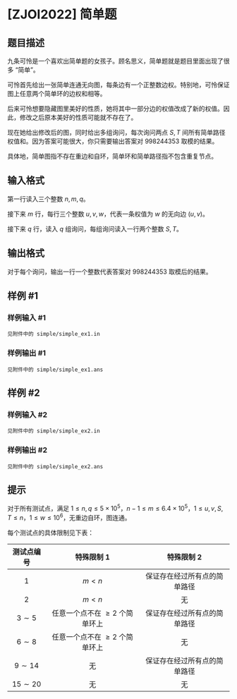 # [ZJOI2022] 简单题

## 题目描述

九条可怜是一个喜欢出简单题的女孩子。顾名思义，简单题就是题目里面出现了很多 “简单”。

可怜首先给出一张简单连通无向图，每条边有一个正整数边权。特别地，可怜保证图上任意两个简单环的边权和相等。

后来可怜想要隐藏图里美好的性质，她将其中一部分边的权值改成了新的权值。因此，修改之后原本美好的性质可能就不存在了。

现在她给出修改后的图，同时给出多组询问，每次询问两点 $S, T$ 间所有简单路径权值和。因为答案可能很大，你只需要输出答案对 $998244353$ 取模的结果。

具体地，简单图指不存在重边和自环，简单环和简单路径指不包含重复节点。

## 输入格式

第一行读入三个整数 $n, m, q$。

接下来 $m$ 行，每行三个整数 $u, v, w$，代表一条权值为 $w$ 的无向边 $(u, v)$。

接下来 $q$ 行，读入 $q$ 组询问，每组询问读入一行两个整数 $S, T$。

## 输出格式

对于每个询问，输出一行一个整数代表答案对 $998244353$ 取模后的结果。

## 样例 #1

### 样例输入 #1
```
见附件中的 simple/simple_ex1.in
```

### 样例输出 #1

```
见附件中的 simple/simple_ex1.ans
```

## 样例 #2

### 样例输入 #2
```
见附件中的 simple/simple_ex2.in
```

### 样例输出 #2

```
见附件中的 simple/simple_ex2.ans
```

## 提示

对于所有测试点，满足 $1 \le n, q \le 5 \times {10}^5$，$n - 1 \le m \le 6.4 \times {10}^5$，$1 \le u, v, S, T \le n$，$1 \le w \le {10}^6$，无重边自环，图连通。

每个测试点的具体限制见下表：

| 测试点编号 | 特殊限制 1 | 特殊限制 2 |
|:-:|:-:|:-:|
| $1$ | $m < n$ | 保证存在经过所有点的简单路径 |
| $2$ | $m < n$ | 无 |
| $3 \sim 5$ | 任意一个点不在 $\ge 2$ 个简单环上 | 保证存在经过所有点的简单路径 |
| $6 \sim 8$ | 任意一个点不在 $\ge 2$ 个简单环上 | 无 |
| $9 \sim 14$ | 无 | 保证存在经过所有点的简单路径 |
| $15 \sim 20$ | 无 | 无 |
